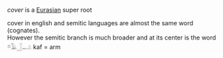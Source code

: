*cover* is a [Eurasian](PIE) super root  
  
cover in english and semitic languages are almost the same word (cognates).  
However the semitic branch is much broader and at its center is the word  
𓎼𓄿𓃀𓂢 kaf = arm